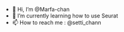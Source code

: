 - 👋 Hi, I’m @Marfa-chan
- 🌱 I’m currently learning how to use Seurat 
- 📫 How to reach me : @setti_chann

<!---
Marfa-chan/Marfa-chan is a ✨ special ✨ repository because its `README.md` (this file) appears on your GitHub profile.
You can click the Preview link to take a look at your changes.
--->
